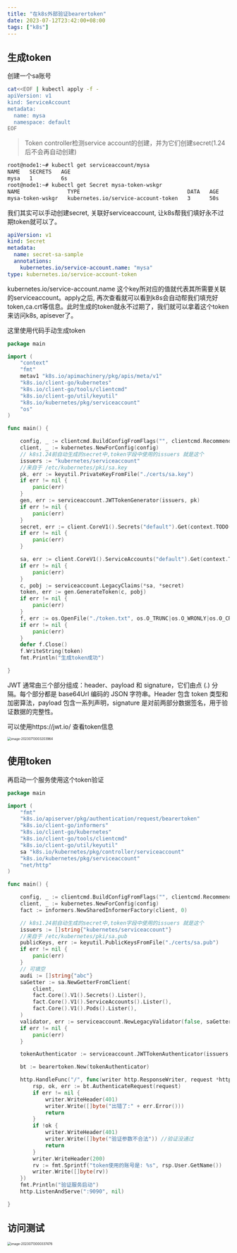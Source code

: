 ```yaml
---
title: "在k8s外部验证bearertoken"
date: 2023-07-12T23:42:00+08:00
tags: ["k8s"]
---
```


## 生成token

创建一个sa账号

```bash
cat<<EOF | kubectl apply -f -
apiVersion: v1
kind: ServiceAccount
metadata:
  name: mysa
  namespace: default
EOF
```

> Token controller检测service account的创建，并为它们创建secret(1.24后不会再自动创建)

```bash
root@node1:~# kubectl get serviceaccount/mysa
NAME   SECRETS   AGE
mysa   1         6s
root@node1:~# kubectl get Secret mysa-token-wskgr 
NAME               TYPE                                  DATA   AGE
mysa-token-wskgr   kubernetes.io/service-account-token   3      50s
```

我们其实可以手动创建secret, 关联好serviceaccount, 让k8s帮我们填好永不过期token就可以了。

```yaml
apiVersion: v1
kind: Secret
metadata:
  name: secret-sa-sample
  annotations:
    kubernetes.io/service-account.name: "mysa"
type: kubernetes.io/service-account-token
```

kubernetes.io/service-account.name 这个key所对应的值就代表其所需要关联的serviceaccount。apply之后, 再次查看就可以看到k8s会自动帮我们填充好token,ca.crt等信息。此时生成的token就永不过期了，我们就可以拿着这个token来访问k8s, apisever了。



这里使用代码手动生成token

```go
package main

import (
	"context"
	"fmt"
	metav1 "k8s.io/apimachinery/pkg/apis/meta/v1"
	"k8s.io/client-go/kubernetes"
	"k8s.io/client-go/tools/clientcmd"
	"k8s.io/client-go/util/keyutil"
	"k8s.io/kubernetes/pkg/serviceaccount"
	"os"
)

func main() {

	config, _ := clientcmd.BuildConfigFromFlags("", clientcmd.RecommendedHomeFile)
	client, _ := kubernetes.NewForConfig(config)
	// k8s1.24前自动生成的secret中,token字段中使用的issuers 就是这个
	issuers := "kubernetes/serviceaccount"
	//来自于 /etc/kubernetes/pki/sa.key
	pk, err := keyutil.PrivateKeyFromFile("./certs/sa.key")
	if err != nil {
		panic(err)
	}
	gen, err := serviceaccount.JWTTokenGenerator(issuers, pk)
	if err != nil {
		panic(err)
	}
	secret, err := client.CoreV1().Secrets("default").Get(context.TODO(), "mysa-token-wskgr", metav1.GetOptions{})
	if err != nil {
		panic(err)
	}

	sa, err := client.CoreV1().ServiceAccounts("default").Get(context.TODO(), "mysa", metav1.GetOptions{})
	if err != nil {
		panic(err)
	}
	c, pobj := serviceaccount.LegacyClaims(*sa, *secret)
	token, err := gen.GenerateToken(c, pobj)
	if err != nil {
		panic(err)
	}
	f, err := os.OpenFile("./token.txt", os.O_TRUNC|os.O_WRONLY|os.O_CREATE, os.ModePerm)
	if err != nil {
		panic(err)
	}
	defer f.Close()
	f.WriteString(token)
	fmt.Println("生成token成功")

}
```

JWT 通常由三个部分组成：header、payload 和 signature，它们由点 (.) 分隔。每个部分都是 base64Url 编码的 JSON 字符串。Header 包含 token 类型和加密算法，payload 包含一系列声明，signature 是对前两部分数据签名，用于验证数据的完整性。

可以使用https://jwt.io/ 查看token信息

<img src="https://inksnw.asuscomm.com:3001/blog/在k8s外部验证bearertoken_1181bba4e34083cb460bdb2ca83f3edf.png" alt="image-20230713003203964" style="zoom:50%;" />

## 使用token

再启动一个服务使用这个token验证

```go
package main

import (
	"fmt"
	"k8s.io/apiserver/pkg/authentication/request/bearertoken"
	"k8s.io/client-go/informers"
	"k8s.io/client-go/kubernetes"
	"k8s.io/client-go/tools/clientcmd"
	"k8s.io/client-go/util/keyutil"
	sa "k8s.io/kubernetes/pkg/controller/serviceaccount"
	"k8s.io/kubernetes/pkg/serviceaccount"
	"net/http"
)

func main() {

	config, _ := clientcmd.BuildConfigFromFlags("", clientcmd.RecommendedHomeFile)
	client, _ := kubernetes.NewForConfig(config)
	fact := informers.NewSharedInformerFactory(client, 0)

	// k8s1.24前自动生成的secret中,token字段中使用的issuers 就是这个
	issuers := []string{"kubernetes/serviceaccount"}
	//来自于 /etc/kubernetes/pki/sa.pub
	publicKeys, err := keyutil.PublicKeysFromFile("./certs/sa.pub")
	if err != nil {
		panic(err)
	}
	// 可填空
	audi := []string{"abc"}
	saGetter := sa.NewGetterFromClient(
		client,
		fact.Core().V1().Secrets().Lister(),
		fact.Core().V1().ServiceAccounts().Lister(),
		fact.Core().V1().Pods().Lister(),
	)
	validator, err := serviceaccount.NewLegacyValidator(false, saGetter, client.CoreV1())
	if err != nil {
		panic(err)
	}

	tokenAuthenticator := serviceaccount.JWTTokenAuthenticator(issuers, publicKeys, audi, validator)

	bt := bearertoken.New(tokenAuthenticator)

	http.HandleFunc("/", func(writer http.ResponseWriter, request *http.Request) {
		rsp, ok, err := bt.AuthenticateRequest(request)
		if err != nil {
			writer.WriteHeader(401)
			writer.Write([]byte("出错了:" + err.Error()))
			return
		}
		if !ok {
			writer.WriteHeader(401)
			writer.Write([]byte("验证参数不合法")) //验证没通过
			return
		}
		writer.WriteHeader(200)
		rv := fmt.Sprintf("token使用的账号是: %s", rsp.User.GetName())
		writer.Write([]byte(rv))
	})
	fmt.Println("验证服务启动")
	http.ListenAndServe(":9090", nil)

}
```



## 访问测试

<img src="https://inksnw.asuscomm.com:3001/blog/在k8s外部验证bearertoken_8f74306191085e6a05e64be98e760823.png" alt="image-20230713000337476" style="zoom: 50%;" />
